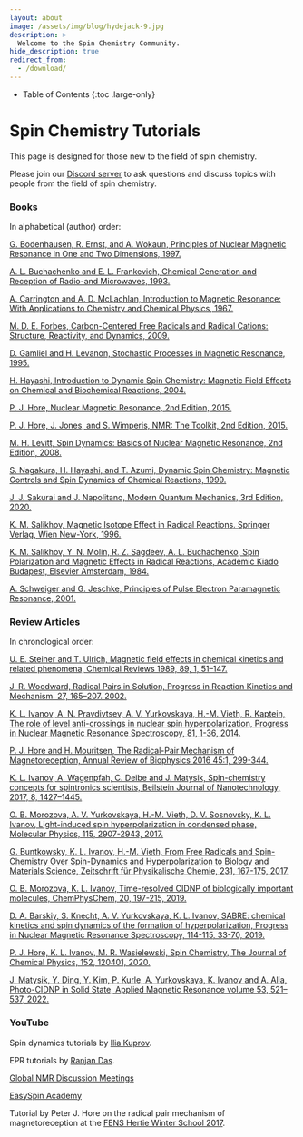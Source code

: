 ```yaml
---
layout: about
image: /assets/img/blog/hydejack-9.jpg
description: >
  Welcome to the Spin Chemistry Community.
hide_description: true
redirect_from:
  - /download/
---
```


<!-- Google tag (gtag.js) -->
<script async src="https://www.googletagmanager.com/gtag/js?id=G-STRM3GYD69"></script>
<script>
  window.dataLayer = window.dataLayer || [];
  function gtag(){dataLayer.push(arguments);}
  gtag('js', new Date());

  gtag('config', 'G-STRM3GYD69');
</script>


- Table of Contents
{:toc .large-only}

# Spin Chemistry Tutorials

This page is designed for those new to the field of spin chemistry.

Please join our [Discord server](https://discord.gg/NZdjhFS3Es) to ask questions and discuss topics with people from the field of spin chemistry.


### Books

In alphabetical (author) order:

[G. Bodenhausen, R. Ernst, and A. Wokaun, Principles of Nuclear Magnetic Resonance in One and Two Dimensions, 1997.](https://global.oup.com/academic/product/principles-of-nuclear-magnetic-resonance-in-one-and-two-dimensions-9780198556473?cc=jp&lang=en&)

[A. L. Buchachenko and E. L. Frankevich, Chemical Generation and Reception of Radio-and Microwaves, 1993.](https://www.wiley.com/en-us/Chemical+Generation+and+Reception+of+Radio+and+Microwaves-p-9780471188599)

[A. Carrington and A. D. McLachlan, Introduction to Magnetic Resonance: With Applications to Chemistry and Chemical Physics, 1967.](https://www.amazon.com/Introduction-Magnetic-Resonance-Alan-Carrington/dp/0063561077)

[M. D. E. Forbes, Carbon-Centered Free Radicals and Radical Cations: Structure, Reactivity, and Dynamics, 2009.](https://onlinelibrary.wiley.com/doi/book/10.1002/9780470584118)

[D. Gamliel and H. Levanon, Stochastic Processes in Magnetic Resonance, 1995.](https://www.worldscientific.com/worldscibooks/10.1142/2717#t=aboutBook)

[H. Hayashi, Introduction to Dynamic Spin Chemistry: Magnetic Field Effects on Chemical and Biochemical Reactions, 2004.](https://www.amazon.com/Introduction-Dynamic-Spin-Chemistry-Biochemical-ebook/dp/B005A2P9CM)

[P. J. Hore, Nuclear Magnetic Resonance, 2nd Edition, 2015.](https://global.oup.com/ukhe/product/nuclear-magnetic-resonance-9780198703419?cc=gb&lang=en)

[P. J. Hore, J. Jones, and S. Wimperis, NMR: The Toolkit, 2nd Edition, 2015.](https://global.oup.com/ukhe/product/nmr-the-toolkit-9780198703426?cc=gb&lang=en)

[M. H. Levitt, Spin Dynamics: Basics of Nuclear Magnetic Resonance, 2nd Edition, 2008.](https://www.wiley.com/en-us/Spin+Dynamics:+Basics+of+Nuclear+Magnetic+Resonance,+2nd+Edition-p-9780470511176)

[S. Nagakura, H. Hayashi, and T. Azumi, Dynamic Spin Chemistry: Magnetic Controls and Spin Dynamics of Chemical Reactions, 1999.](https://www.amazon.com/Dynamic-Spin-Chemistry-Magnetic-Reactions/dp/0471328367)

[J. J. Sakurai and J. Napolitano, Modern Quantum Mechanics, 3rd Edition, 2020.](https://www.amazon.com/Modern-Quantum-Mechanics-J-Sakurai/dp/1108473229)

[K. M. Salikhov, Magnetic Isotope Effect in Radical Reactions. Springer Verlag, Wien New-York, 1996.](https://www.amazon.com/Magnetic-Isotope-Effect-Radical-Reactions/dp/3211827846)

[K. M. Salikhov, Y. N. Molin, R. Z. Sagdeev, A. L. Buchachenko, Spin Polarization and Magnetic Effects in Radical Reactions, Academic Kiado Budapest, Elsevier Amsterdam, 1984.](https://www.amazon.com/Polarization-Magnetic-Reactions-Theoretical-Chemistry/dp/044499677X)

[A. Schweiger and G. Jeschke, Principles of Pulse Electron Paramagnetic Resonance, 2001.](https://global.oup.com/academic/product/principles-of-pulse-electron-paramagnetic-resonance-9780198506348?cc=jp&lang=en&)


### Review Articles

In chronological order:

[U. E. Steiner and T. Ulrich, Magnetic field effects in chemical kinetics and related phenomena, Chemical Reviews 1989, 89, 1, 51–147.](https://pubs.acs.org/doi/abs/10.1021/cr00091a003)

[J. R. Woodward, Radical Pairs in Solution, Progress in Reaction Kinetics and Mechanism. 27, 165–207. 2002.](https://journals.sagepub.com/doi/abs/10.3184/007967402103165388)

[K. L. Ivanov, A. N. Pravdivtsev, A. V. Yurkovskaya, H.-M. Vieth, R. Kaptein, The role of level anti-crossings in nuclear spin hyperpolarization, Progress in Nuclear Magnetic Resonance Spectroscopy, 81, 1-36, 2014.](https://www.sciencedirect.com/science/article/abs/pii/S0079656514000454?via%3Dihub)

[P. J. Hore and H. Mouritsen, The Radical-Pair Mechanism of Magnetoreception, Annual Review of Biophysics 2016 45:1, 299-344.](https://www.annualreviews.org/doi/10.1146/annurev-biophys-032116-094545)

[K. L. Ivanov, A. Wagenpfah, C. Deibe and J. Matysik, Spin-chemistry concepts for spintronics scientists, Beilstein Journal of Nanotechnology, 2017, 8, 1427–1445.](https://www.beilstein-journals.org/bjnano/articles/8/143)

[O. B. Morozova, A. V. Yurkovskaya, H.-M. Vieth, D. V. Sosnovsky, K. L. Ivanov, Light-induced spin hyperpolarization in condensed phase, Molecular Physics, 115, 2907-2943, 2017.](https://www.tandfonline.com/doi/full/10.1080/00268976.2017.1363923)

[G. Buntkowsky, K. L. Ivanov, H.-M. Vieth, From Free Radicals and Spin-Chemistry Over Spin-Dynamics and Hyperpolarization to Biology and Materials Science, Zeitschrift für Physikalische Chemie, 231, 167-175, 2017.](https://www.degruyter.com/document/doi/10.1515/zpch-2016-5006/html)

[O. B. Morozova, K. L. Ivanov, Time-resolved CIDNP of biologically important molecules, ChemPhysChem, 20, 197-215, 2019.](https://chemistry-europe.onlinelibrary.wiley.com/doi/10.1002/cphc.201800566)

[D. A. Barskiy, S. Knecht, A. V. Yurkovskaya, K. L. Ivanov, SABRE: chemical kinetics and spin dynamics of the formation of hyperpolarization, Progress in Nuclear Magnetic Resonance Spectroscopy, 114-115, 33-70, 2019.](https://www.sciencedirect.com/science/article/abs/pii/S007965651930024X?via%3Dihub)

[P. J. Hore, K. L. Ivanov, M. R. Wasielewski, Spin Chemistry, The Journal of Chemical Physics, 152, 120401, 2020.](https://aip.scitation.org/doi/10.1063/5.0006547)

[J. Matysik, Y. Ding, Y. Kim, P. Kurle, A. Yurkovskaya, K. Ivanov and A. Alia, Photo-CIDNP in Solid State, Applied Magnetic Resonance volume 53, 521–537, 2022.](https://link.springer.com/article/10.1007/s00723-021-01322-5)


### YouTube

Spin dynamics tutorials by [Ilia Kuprov](https://www.youtube.com/user/kuprov/featured).

EPR tutorials by [Ranjan Das](https://youtube.com/playlist?list=PLbMVogVj5nJTdC-wb4DGVL3o3QKPDE_CU).

[Global NMR Discussion Meetings](https://www.youtube.com/c/GlobalNMRDiscussionMeetings/videos)

[EasySpin Academy](https://www.youtube.com/channel/UCO02s2WcRHHm5i4HNmUjoMA/videos)

Tutorial by Peter J. Hore on the radical pair mechanism of magnetoreception at the [FENS Hertie Winter School 2017](https://www.youtube.com/watch?v=FytxLiHlah4).


